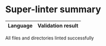 # Super-linter summary

| Language               | Validation result |
| -----------------------|-------------------|

All files and directories linted successfully
